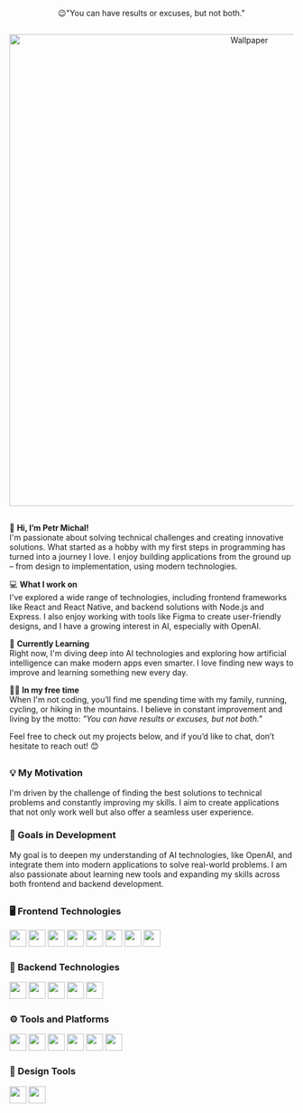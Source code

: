 <div align="center">
  <p>😉"You can have results or excuses, but not both."</p>
</div>

##

<div align="center">
  <img src="https://github.com/user-attachments/assets/d6bde9bd-ee7b-4846-8724-3190e910c12a" alt="Wallpaper" width="835">
 </div>

##

👋 **Hi, I’m Petr Michal!**  
I'm passionate about solving technical challenges and creating innovative solutions. What started as a hobby with my first steps in programming has turned into a journey I love. I enjoy building applications from the ground up – from design to implementation, using modern technologies.

💻 **What I work on**  
I've explored a wide range of technologies, including frontend frameworks like React and React Native, and backend solutions with Node.js and Express. I also enjoy working with tools like Figma to create user-friendly designs, and I have a growing interest in AI, especially with OpenAI.

🚀 **Currently Learning**  
Right now, I'm diving deep into AI technologies and exploring how artificial intelligence can make modern apps even smarter. I love finding new ways to improve and learning something new every day.

🏃‍♂️ **In my free time**  
When I'm not coding, you’ll find me spending time with my family, running, cycling, or hiking in the mountains. I believe in constant improvement and living by the motto: _"You can have results or excuses, but not both."_

Feel free to check out my projects below, and if you’d like to chat, don’t hesitate to reach out! 😊

## 

### 💡 My Motivation
I'm driven by the challenge of finding the best solutions to technical problems and constantly improving my skills. I aim to create applications that not only work well but also offer a seamless user experience.

### 🎯 Goals in Development
My goal is to deepen my understanding of AI technologies, like OpenAI, and integrate them into modern applications to solve real-world problems. I am also passionate about learning new tools and expanding my skills across both frontend and backend development.

##

### 🖥️ Frontend Technologies
<p>
  <img src="https://img.shields.io/badge/HTML5-ff5722?style=for-the-badge&logo=html5&logoColor=white" height="30"> 
  <img src="https://img.shields.io/badge/CSS3-2965f1?style=for-the-badge&logo=css3&logoColor=white" height="30"> 
  <img src="https://img.shields.io/badge/JavaScript-f7df1e?style=for-the-badge&logo=javascript&logoColor=black" height="30"> 
  <img src="https://img.shields.io/badge/React-61dafb?style=for-the-badge&logo=react&logoColor=black" height="30"> 
  <img src="https://img.shields.io/badge/React%20Native-61dafb?style=for-the-badge&logo=react&logoColor=black" height="30"> 
  <img src="https://img.shields.io/badge/TypeScript-007acc?style=for-the-badge&logo=typescript&logoColor=white" height="30"> 
  <img src="https://img.shields.io/badge/Tailwind_CSS-38b2ac?style=for-the-badge&logo=tailwind-css&logoColor=white" height="30"> 
  <img src="https://img.shields.io/badge/Framer%20Motion-ff0050?style=for-the-badge&logo=framer&logoColor=white" height="30">
</p>

### 🔧 Backend Technologies
<p>
  <img src="https://img.shields.io/badge/Node.js-3c873a?style=for-the-badge&logo=node.js&logoColor=white" height="30"> 
  <img src="https://img.shields.io/badge/Express-000000?style=for-the-badge&logo=express&logoColor=white" height="30"> 
  <img src="https://img.shields.io/badge/MongoDB-47a248?style=for-the-badge&logo=mongodb&logoColor=white" height="30"> 
  <img src="https://img.shields.io/badge/Supabase-3ecf8e?style=for-the-badge&logo=supabase&logoColor=white" height="30"> 
  <img src="https://img.shields.io/badge/Firebase-ffca28?style=for-the-badge&logo=firebase&logoColor=black" height="30">
</p>

### ⚙️ Tools and Platforms
<p>
  <img src="https://img.shields.io/badge/Git-f05032?style=for-the-badge&logo=git&logoColor=white" height="30"> 
  <img src="https://img.shields.io/badge/GitHub-181717?style=for-the-badge&logo=github&logoColor=white" height="30"> 
  <img src="https://img.shields.io/badge/VS%20Code-0078d7?style=for-the-badge&logo=visual-studio-code&logoColor=white" height="30"> 
  <img src="https://img.shields.io/badge/ChatGPT-412991?style=for-the-badge&logo=openai&logoColor=white" height="30"> 
  <img src="https://img.shields.io/badge/Heroku-6762a6?style=for-the-badge&logo=heroku&logoColor=white" height="30"> 
  <img src="https://img.shields.io/badge/Netlify-00c7b7?style=for-the-badge&logo=netlify&logoColor=white" height="30">
</p>

### 🎨 Design Tools
<p>
  <img src="https://img.shields.io/badge/Figma-f24e1e?style=for-the-badge&logo=figma&logoColor=white" height="30"> 
  <img src="https://img.shields.io/badge/Canva-00c4cc?style=for-the-badge&logo=canva&logoColor=white" height="30">
</p>


















